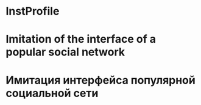 # InstProfile
# Imitation of the interface of a popular social network
# Имитация интерфейса популярной социальной сети
